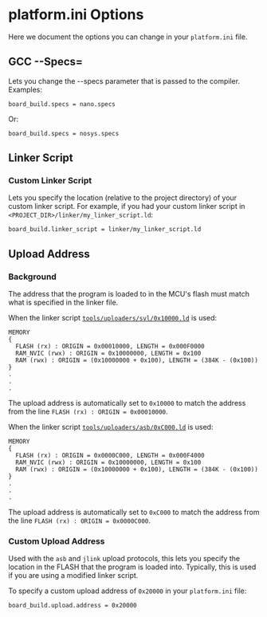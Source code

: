 # platform.ini Options
Here we document the options you can change in your `platform.ini` file.

## GCC --Specs=

Lets you change the --specs parameter that is passed to the compiler.
Examples:

    board_build.specs = nano.specs

Or:

    board_build.specs = nosys.specs

## Linker Script

### Custom Linker Script

Lets you specify the location (relative to the project directory) of your custom linker script.
For example, if you had your custom linker script in `<PROJECT_DIR>/linker/my_linker_script.ld`:

    board_build.linker_script = linker/my_linker_script.ld

## Upload Address
### Background

The address that the program is loaded to in the MCU's flash must match what is specified in the linker file.

When the linker script [`tools/uploaders/svl/0x10000.ld`](https://github.com/sparkfun/Apollo3_Uploader_SVL/blob/54a37d5009fd8bb4e5c9770cabd4bed984ac7c98/0x10000.ld) is used:
```
MEMORY
{
  FLASH (rx) : ORIGIN = 0x00010000, LENGTH = 0x000F0000
  RAM_NVIC (rwx) : ORIGIN = 0x10000000, LENGTH = 0x100
  RAM (rwx) : ORIGIN = (0x10000000 + 0x100), LENGTH = (384K - (0x100))
}
.
.
.
```
The upload address is automatically set to `0x10000` to match the address from the line `FLASH (rx) : ORIGIN = 0x00010000`.

When the linker script [`tools/uploaders/asb/0xC000.ld`](https://github.com/sparkfun/Apollo3_Uploader_ASB/blob/454fc619ce9371016f7bbdbb875aed2e197ea1ce/0xC000.ld) is used:
```
MEMORY
{
  FLASH (rx) : ORIGIN = 0x0000C000, LENGTH = 0x000F4000
  RAM_NVIC (rwx) : ORIGIN = 0x10000000, LENGTH = 0x100
  RAM (rwx) : ORIGIN = (0x10000000 + 0x100), LENGTH = (384K - (0x100))
}
.
.
.
```
The upload address is automatically set to `0xC000` to match the address from the line `FLASH (rx) : ORIGIN = 0x0000C000`.

### Custom Upload Address

Used with the `asb` and `jlink` upload protocols, this lets you specify the location in the FLASH that the program
is loaded into. Typically, this is used if you are using a modified linker script.

To specify a custom upload address of `0x20000` in your `platform.ini` file:

    board_build.upload.address = 0x20000

